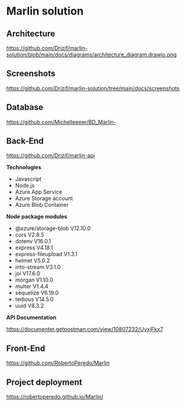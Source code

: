 ﻿# Marlin solution

## Architecture
https://github.com/Drizif/marlin-solution/blob/main/docs/diagrams/architecture_diagram.drawio.png

## Screenshots
https://github.com/Drizif/marlin-solution/tree/main/docs/screenshots

## Database

https://github.com/Michelleeeer/BD_Marlin-

## Back-End

https://github.com/Drizif/marlin-api

**Technologies**

* Javascript
* Node.js
* Azure App Service
* Azure Storage account
* Azure Blob Container

**Node package modules**

* @azure/storage-blob V12.10.0
* cors V2.8.5
* dotenv V16.0.1
* express V4.18.1
* express-fileupload V1.3.1
* helmet V5.0.2
* into-stream V3.1.0
* joi V17.6.0
* morgan V1.10.0
* multer V1.4.4
* sequelize V6.19.0
* tedious V14.5.0
* uuid V8.3.2

**API Documentation**

https://documenter.getpostman.com/view/10807232/UyxjFkx7

## Front-End

https://github.com/RobertoPeredo/Marlin

## Project deployment
https://robertoperedo.github.io/Marlin/
